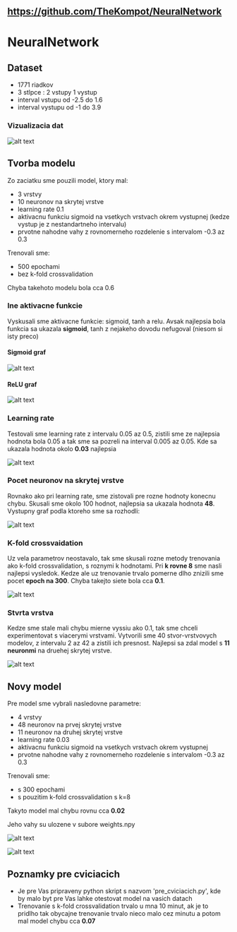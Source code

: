 https://github.com/TheKompot/NeuralNetwork
---
# NeuralNetwork

## Dataset

* 1771 riadkov
* 3 stlpce : 2 vstupy 1 vystup
* interval vstupu od -2.5 do 1.6
* interval vystupu od -1 do 3.9

### Vizualizacia dat

![alt text](plots/dataset_heatmap.png )

## Tvorba modelu
Zo zaciatku sme pouzili model, ktory mal:
* 3 vrstvy
* 10 neuronov na skrytej vrstve
* learning rate 0.1
* aktivacnu funkciu sigmoid na vsetkych vrstvach okrem vystupnej (kedze vystup je z nestandartneho intervalu)
* prvotne nahodne vahy z rovnomerneho rozdelenie s intervalom -0.3 az 0.3

Trenovali sme:
* 500 epochami
* bez k-fold crossvalidation

Chyba takehoto modelu bola cca 0.6

### Ine aktivacne funkcie

Vyskusali sme aktivacne funkcie: sigmoid, tanh a relu. Avsak najlepsia bola funkcia sa ukazala **sigmoid**, tanh z nejakeho dovodu nefugoval (niesom si isty preco)
#### Sigmoid graf

![alt text](plots/sigmoid.png )
#### ReLU graf

![alt text](plots/relu.png )

### Learning rate

Testovali sme learning rate z intervalu 0.05 az 0.5, zistili sme ze najlepsia hodnota bola 0.05 a tak sme sa pozreli na interval 0.005 az 0.05. Kde sa ukazala hodnota okolo **0.03** najlepsia

![alt text](plots/error_per_lr.png )

### Pocet neuronov na skrytej vrstve

Rovnako ako pri learning rate, sme zistovali pre rozne hodnoty konecnu chybu. Skusali sme okolo 100 hodnot, najlepsia sa ukazala hodnota **48**. 
Vystupny graf podla ktoreho sme sa rozhodli:

![alt text](plots/hidden_neurons.png )

### K-fold crossvaidation

Uz vela parametrov neostavalo, tak sme skusali rozne metody trenovania ako k-fold crossvalidation, s roznymi k hodnotami. Pri **k rovne 8** sme nasli najlepsi vysledok. Kedze ale uz trenovanie trvalo pomerne dlho znizili sme pocet **epoch na 300**. Chyba takejto siete bola cca **0.1**.

![alt text](plots/k_fold_3layer.png )

### Stvrta vrstva

Kedze sme stale mali chybu mierne vyssiu ako 0.1, tak sme chceli experimentovat s viacerymi vrstvami. Vytvorili sme 40 stvor-vrstvovych modelov, z intervalu 2 az 42 a zistili ich presnost. Najlepsi sa zdal model s **11 neuronmi** na druehej skrytej vrstve.

![alt text](plots/hidden_neuron_4layer.png )

## Novy model

Pre model sme vybrali nasledovne parametre:
* 4 vrstvy
* 48 neuronov na prvej skrytej vrstve
* 11 neuronov na druhej skrytej vrstve
* learning rate 0.03
* aktivacnu funkciu sigmoid na vsetkych vrstvach okrem vystupnej
* prvotne nahodne vahy z rovnomerneho rozdelenie s intervalom -0.3 az 0.3

Trenovali sme:
* s 300 epochami
* s pouzitim k-fold crossvalidation s k=8

Takyto model mal chybu rovnu cca **0.02**

Jeho vahy su ulozene v subore weights.npy

![alt text](plots/k_fold_4layer.png )

![alt text](plots/data_4layer.png )
## Poznamky pre cviciacich
* Je pre Vas pripraveny python skript s nazvom 'pre_cviciacich.py', kde by malo byt pre Vas lahke otestovat model na vasich datach
* Trenovanie s k-fold crossvalidation trvalo u mna 10 minut, ak je to pridlho tak obycajne trenovanie trvalo nieco malo cez minutu a potom mal model chybu cca **0.07**